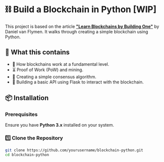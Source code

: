 # ⛓️ Build a Blockchain in Python [WIP]

This project is based on the article **["Learn Blockchains by Building One"](https://hackernoon.com/learn-blockchains-by-building-one-117428612f46)** by Daniel van Flymen. It walks through creating a simple blockchain using Python.  

## 🚀 What this contains

- 🔗 How blockchains work at a fundamental level.  
- ⏳ Proof of Work (PoW) and mining.  
- 🔄 Creating a simple consensus algorithm.  
- 📡 Building a basic API using Flask to interact with the blockchain.  

## 📦 Installation  

### Prerequisites  
Ensure you have **Python 3.x** installed on your system.  

### 1️⃣ Clone the Repository  
```bash
git clone https://github.com/yourusername/blockchain-python.git
cd blockchain-python

